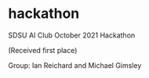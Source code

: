 # hackathon

SDSU AI Club October 2021 Hackathon

(Received first place)

Group: Ian Reichard and Michael Gimsley
